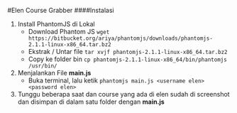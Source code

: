 #Elen Course Grabber
####Instalasi

1.  Install PhantomJS di Lokal
    - Download Phantom JS
    `wget https://bitbucket.org/ariya/phantomjs/downloads/phantomjs-2.1.1-linux-x86_64.tar.bz2`
    - Ekstrak / Untar file
    `tar xvjf phantomjs-2.1.1-linux-x86_64.tar.bz2`
    - Copy ke folder bin
    `cp phantomjs-2.1.1-linux-x86_64/bin/phantomjs /usr/bin/`
2.  Menjalankan File **main.js**
    - Buka terminal, lalu ketik
    `phantomjs main.js <username elen> <password elen>`
3.  Tunggu beberapa saat dan course yang ada di elen sudah di screenshot dan disimpan di dalam satu folder dengan **main.js**
